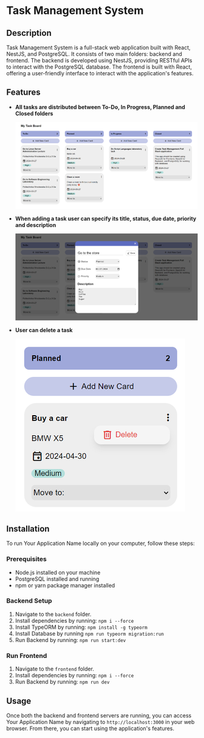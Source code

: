 # Task Management System

## Description

Task Management System is a full-stack web application built with React, NestJS, and PostgreSQL.
It consists of two main folders: backend and frontend.
The backend is developed using NestJS, providing RESTful APIs to interact with the PostgreSQL database.
The frontend is built with React, offering a user-friendly interface to interact with the application's features.

## Features

- **All tasks are distributed between To-Do, In Progress, Planned and Closed folders**
  
  ![Screenshot 1](./assets/screenshots/Screenshot-View.png)

- **When adding a task user can specify its title, status, due date, priority and description**

  ![Screenshot 2](./assets/screenshots/Screenshot-Add-Task.png)

- **User can delete a task**

  ![Screenshot 3](./assets/screenshots/Screenshot-Delete-Task.png)

## Installation

To run Your Application Name locally on your computer, follow these steps:

### Prerequisites

- Node.js installed on your machine
- PostgreSQL installed and running
- npm or yarn package manager installed

### Backend Setup

1. Navigate to the `backend` folder.
2. Install dependencies by running: ```npm i --force```
3. Install TypeORM by running: ```npm install -g typeorm```
4. Install Database by running ```npm run typeorm migration:run```
5. Run Backend by running: ```npm run start:dev```


### Run Frontend
1. Navigate to the `frontend` folder.
2. Install dependencies by running: ```npm i --force```
3. Run Backend by running: ```npm run dev```

## Usage
Once both the backend and frontend servers are running, you can access Your Application Name by navigating to `http://localhost:3000` in your web browser.
From there, you can start using the application's features.
   
